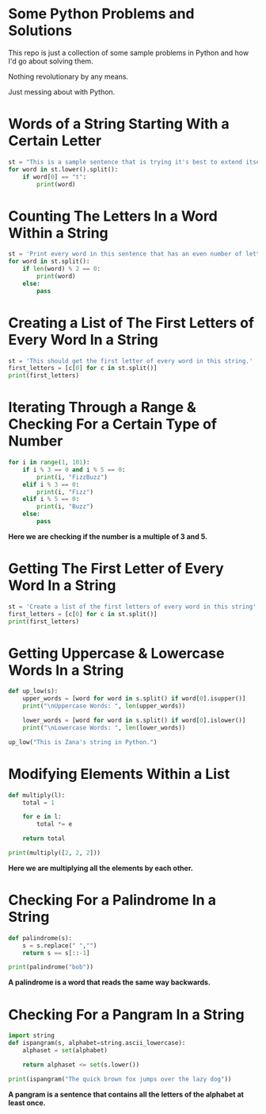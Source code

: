# Some Python Problems and Solutions
This repo is just a collection of some sample problems in Python and how I'd go about solving them.

Nothing revolutionary by any means.

Just messing about with Python.

# Words of a String Starting With a Certain Letter
```python
st = "This is a sample sentence that is trying it's best to extend itself."
for word in st.lower().split():
    if word[0] == "t":
        print(word)
```

# Counting The Letters In a Word Within a String
```python
st = 'Print every word in this sentence that has an even number of letters'
for word in st.split():
    if len(word) % 2 == 0:
        print(word)
    else:
        pass
```

# Creating a List of The First Letters of Every Word In a String
```python
st = 'This should get the first letter of every word in this string.'
first_letters = [c[0] for c in st.split()]
print(first_letters)
```

# Iterating Through a Range & Checking For a Certain Type of Number
```python
for i in range(1, 101):
    if i % 3 == 0 and i % 5 == 0:
        print(i, "FizzBuzz")
    elif i % 3 == 0:
        print(i, "Fizz")
    elif i % 5 == 0:
        print(i, "Buzz")
    else:
        pass
```

**Here we are checking if the number is a multiple of 3 and 5.**

# Getting The First Letter of Every Word In a String
```python
st = 'Create a list of the first letters of every word in this string'
first_letters = [c[0] for c in st.split()]
print(first_letters)
```

# Getting Uppercase & Lowercase Words In a String
```python
def up_low(s):
    upper_words = [word for word in s.split() if word[0].isupper()]
    print("\nUppercase Words: ", len(upper_words))

    lower_words = [word for word in s.split() if word[0].islower()]
    print("\nLowercase Words: ", len(lower_words))

up_low("This is Zana's string in Python.")
```

# Modifying Elements Within a List
```python
def multiply(l):
    total = 1

    for e in l:
        total *= e

    return total

print(multiply([2, 2, 2]))
```

**Here we are multiplying all the elements by each other.**

# Checking For a Palindrome In a String
```python
def palindrome(s):
    s = s.replace(" ","")
    return s == s[::-1]

print(palindrome("bob"))
```

**A palindrome is a word that reads the same way backwards.**

# Checking For a Pangram In a String
```python
import string
def ispangram(s, alphabet=string.ascii_lowercase):
    alphaset = set(alphabet)

    return alphaset <= set(s.lower())

print(ispangram("The quick brown fox jumps over the lazy dog"))
```

**A pangram is a sentence that contains all the letters of the alphabet at least once.**

